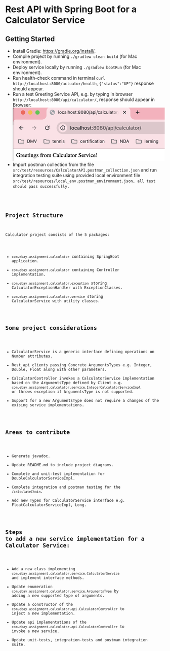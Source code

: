 # Rest API with Spring Boot for a Calculator Service

## Getting Started
* Install Gradle: https://gradle.org/install/.
* Compile project by running <code>./gradlew clean build</code> (for Mac environment).
* Deploy service locally by running <code>./gradlew bootRun</code> (for Mac environment).
* Run health-check command in terminal <code>curl http://localhost:8080/actuator/health</code>, 
<code>{"status":"UP"}</code> response should appear.
* Run a test Greeting Service API, e.g. by typing in browser <code>http://localhost:8080/api/calculator/</code>,
response should appear in Browser: ![text](src/main/resources/static/TestCalculatorService.jpg)
* Import postman collection from the file <code>src/test/resources/CalculatorAPI.postman_collection.json</code> and run
integration testing suite using provided local environment file <code>src/test/resources/local_env.postman_environment.json, all test should pass successfully.

## Project Structure
Calculator project consists of the 5 packages:
* <code>com.ebay.assignment.calculator</code> containing SpringBoot application.
* <code>com.ebay.assignment.calculator</code> containing Controller implementation.
* <code>com.ebay.assignment.calculator.exception</code> storing CalculatorExceptionHandler with ExceptionClasses.
* <code>com.ebay.assignment.calculator.service</code> storing CalculatorService with utility classes.

## Some project considerations
* CalculatorService is a generic interface defining operations on Number attributes.
* Rest api clients passing Concrete ArgumentsTypes e.g. Integer, Double, Float along with other parameters.
* CalculatorController invokes a CalculatorService implementation based on the ArgumentsType defined by Client e.g. 
<code>com.ebay.assignment.calculator.service.IntegerCalculatorServiceImpl</code> or throws exception if ArgumentsType is
not supported.
* Support for a new ArgumentsType does not require a changes of the exising service implementations.

## Areas to contribute
* Generate javadoc.
* Update README.md to include project diagrams.
* Complete and unit-test implementation for DoubleCalculatorServiceImpl.
* Complete integration and postman testing for the <code>/calculateChain</code>.
* Add new Types for CalculatorService interface e.g. FloatCalculatorServiceImpl, Long.

## Steps to add a new service implementation for a Calculator Service:
  * Add a new class implementing <code>com.ebay.assignment.calculator.service.CalculatorService</code> and implement interface methods.
  * Update enumeration <code>com.ebay.assignment.calculator.service.ArgumentsType</code> by adding a new supported type of arguments.
  * Update a constructor of the <code>com.ebay.assignment.calculator.api.CalculatorController</code> to inject a new implementation.
  * Update api implementations of the <code>com.ebay.assignment.calculator.api.CalculatorController</code> to invoke a new service.
  * Update unit-tests, integration-tests and postman integration suite.




